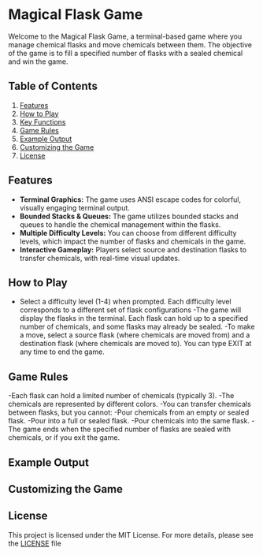 # Magical Flask Game

Welcome to the Magical Flask Game, a terminal-based game where you manage chemical flasks and move chemicals between them. The objective of the game is to fill a specified number of flasks with a sealed chemical and win the game.

## Table of Contents

1. [Features](#features)
2. [How to Play](#how-to-play)
3. [Key Functions](#key-functions)
4. [Game Rules](#game-rules)
5. [Example Output](#example-output)
6. [Customizing the Game](#customizing-the-game)
7. [License](#license)

## Features

- **Terminal Graphics:** The game uses ANSI escape codes for colorful, visually engaging terminal output.
- **Bounded Stacks & Queues:** The game utilizes bounded stacks and queues to handle the chemical management within the flasks.
- **Multiple Difficulty Levels:** You can choose from different difficulty levels, which impact the number of flasks and chemicals in the game.
- **Interactive Gameplay:** Players select source and destination flasks to transfer chemicals, with real-time visual updates.

## How to Play

- Select a difficulty level (1-4) when prompted. Each difficulty level corresponds to a different set of flask configurations
-The game will display the flasks in the terminal. Each flask can hold up to a specified number of chemicals, and some flasks may already be sealed.
-To make a move, select a source flask (where chemicals are moved from) and a destination flask (where chemicals are moved to). You can type EXIT at any time to end the game.

## Game Rules

-Each flask can hold a limited number of chemicals (typically 3).
-The chemicals are represented by different colors.
-You can transfer chemicals between flasks, but you cannot:
  -Pour chemicals from an empty or sealed flask.
  -Pour into a full or sealed flask.
  -Pour chemicals into the same flask.
-The game ends when the specified number of flasks are sealed with chemicals, or if you exit the game.

## Example Output
## Customizing the Game

## License 

This project is licensed under the MIT License. For more details, please see the [LICENSE](LICENSE) file
